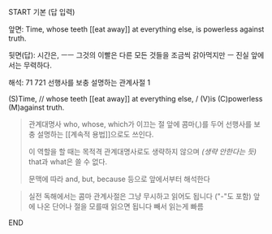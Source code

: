 START
기본 (답 입력)

앞면:
Time, whose teeth [[eat away]] at everything else, is powerless against truth.


뒷면(답):
시간은, ㅡㅡ 그것의 이빨은 다른 모든 것들을 조금씩 갉아먹지만 ㅡ 진실 앞에서는 무력하다.


해석:
71 721 선행사를 보충 설명하는 관계사절 1

(S)Time, // whose teeth [[eat away]] at everything else, / (V)is (C)powerless (M)against truth.

> 관계대명사 who, whose, which가 이끄는 절 앞에 콤마(,)를 두어
> 선행사를 보충 설명하는 [[계속적 용법]]으로도 쓰인다.
> 
> 이 역할을 할 때는 목적격 관계대명사로도 생략하지 않으며
> *(생략 안한다는 듯)*
> that과 what은 쓸 수 없다.
> 
> 문맥에 따라 and, but, because 등으로 앞에서부터 해석한다

> 실전 독해에서는 콤마 관계사절은 그냥 무시하고 읽어도 됩니다 ("-"도 포함)
> 앞에 나온 단어나 절을 모를때 읽으면 됩니다
> 빼서 읽는게 빠름
<!--ID: 1695764355631-->
END